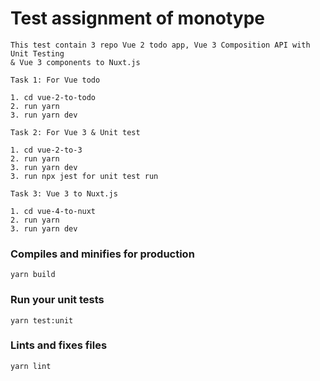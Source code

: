 # Test assignment of monotype
```
This test contain 3 repo Vue 2 todo app, Vue 3 Composition API with Unit Testing 
& Vue 3 components to Nuxt.js

Task 1: For Vue todo

1. cd vue-2-to-todo
2. run yarn
3. run yarn dev

Task 2: For Vue 3 & Unit test

1. cd vue-2-to-3
2. run yarn
3. run yarn dev
3. run npx jest for unit test run

Task 3: Vue 3 to Nuxt.js

1. cd vue-4-to-nuxt
2. run yarn
3. run yarn dev
```

### Compiles and minifies for production
```
yarn build
```

### Run your unit tests
```
yarn test:unit
```

### Lints and fixes files
```
yarn lint
```

